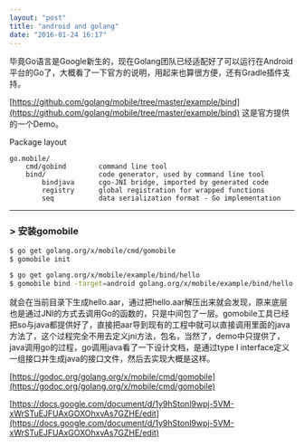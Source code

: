 ```yaml
---
layout: "post"
title: "android and golang"
date: "2016-01-24 16:17"
---
```


毕竟Go语言是Google新生的，现在Golang团队已经适配好了可以运行在Android平台的Go了，大概看了一下官方的说明，用起来也算很方便，还有Gradle插件支持。

[https://github.com/golang/mobile/tree/master/example/bind](https://github.com/golang/mobile/tree/master/example/bind) 这是官方提供的一个Demo。

Package layout

```
go.mobile/
    cmd/gobind        command line tool
    bind/             code generator, used by command line tool
        bindjava      cgo-JNI bridge, imported by generated code
        registry      global registration for wrapped functions
        seq           data serialization format - Go implementation
```

---

### > 安装gomobile

```bash
$ go get golang.org/x/mobile/cmd/gomobile
$ gomobile init

$ go get golang.org/x/mobile/example/bind/hello
$ gomobile bind -target=android golang.org/x/mobile/example/bind/hello
```

就会在当前目录下生成hello.aar，通过把hello.aar解压出来就会发现，原来底层也是通过JNI的方式去调用Go的函数的，只是中间包了一层。gomobile工具已经把so与java都提供好了，直接把aar导到现有的工程中就可以直接调用里面的java方法了，这个过程完全不用去定义jni方法，包名，当然了，demo中只提供了，java调用go的过程，go调用java看了一下设计文档，是通过type I interface定义一组接口并生成java的接口文件，然后去实现大概是这样。

[https://godoc.org/golang.org/x/mobile/cmd/gomobile](https://godoc.org/golang.org/x/mobile/cmd/gomobile)

[https://docs.google.com/document/d/1y9hStonl9wpj-5VM-xWrSTuEJFUAxGOXOhxvAs7GZHE/edit](https://docs.google.com/document/d/1y9hStonl9wpj-5VM-xWrSTuEJFUAxGOXOhxvAs7GZHE/edit)
